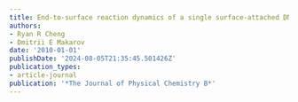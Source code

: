 ```yaml
---
title: End-to-surface reaction dynamics of a single surface-attached DNA or polypeptide
authors:
- Ryan R Cheng
- Dmitrii E Makarov
date: '2010-01-01'
publishDate: '2024-08-05T21:35:45.501426Z'
publication_types:
- article-journal
publication: '*The Journal of Physical Chemistry B*'
---
```

